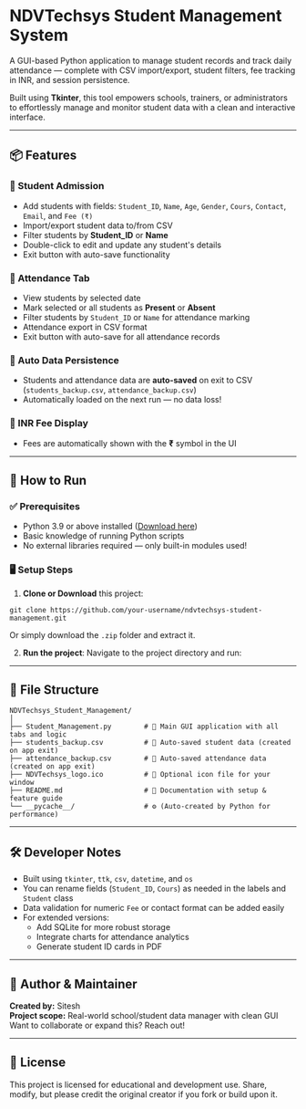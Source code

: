 # NDVTechsys Student Management System

A GUI-based Python application to manage student records and track daily attendance — complete with CSV import/export, student filters, fee tracking in INR, and session persistence.

Built using **Tkinter**, this tool empowers schools, trainers, or administrators to effortlessly manage and monitor student data with a clean and interactive interface.

---

## 📦 Features

### 📝 Student Admission
- Add students with fields: `Student_ID`, `Name`, `Age`, `Gender`, `Cours`, `Contact`, `Email`, and `Fee (₹)`
- Import/export student data to/from CSV
- Filter students by **Student_ID** or **Name**
- Double-click to edit and update any student's details
- Exit button with auto-save functionality

### 📅 Attendance Tab
- View students by selected date
- Mark selected or all students as **Present** or **Absent**
- Filter students by `Student_ID` or `Name` for attendance marking
- Attendance export in CSV format
- Exit button with auto-save for all attendance records

### 💾 Auto Data Persistence
- Students and attendance data are **auto-saved** on exit to CSV (`students_backup.csv`, `attendance_backup.csv`)
- Automatically loaded on the next run — no data loss!

### 💸 INR Fee Display
- Fees are automatically shown with the **₹** symbol in the UI

---

## 🚀 How to Run

### ✅ Prerequisites

- Python 3.9 or above installed ([Download here](https://www.python.org/downloads/))
- Basic knowledge of running Python scripts
- No external libraries required — only built-in modules used!

### 🖥 Setup Steps

1. **Clone or Download** this project:
```
git clone https://github.com/your-username/ndvtechsys-student-management.git
```
Or simply download the `.zip` folder and extract it.

2. **Run the project**:
Navigate to the project directory and run:

------------------------------
## 📁 File Structure
```
NDVTechsys_Student_Management/
│
├── Student_Management.py        # 🧠 Main GUI application with all tabs and logic
├── students_backup.csv          # 💾 Auto-saved student data (created on app exit)
├── attendance_backup.csv        # 💾 Auto-saved attendance data (created on app exit)
├── NDVTechsys_logo.ico          # 🎨 Optional icon file for your window
├── README.md                    # 📘 Documentation with setup & feature guide
└── __pycache__/                 # ⚙️ (Auto-created by Python for performance)
```


---

## 🛠 Developer Notes

- Built using `tkinter`, `ttk`, `csv`, `datetime`, and `os`
- You can rename fields (`Student_ID`, `Cours`) as needed in the labels and `Student` class
- Data validation for numeric `Fee` or contact format can be added easily
- For extended versions:
  - Add SQLite for more robust storage
  - Integrate charts for attendance analytics
  - Generate student ID cards in PDF

---

## 🧠 Author & Maintainer

**Created by:** Sitesh  
**Project scope:** Real-world school/student data manager with clean GUI  
Want to collaborate or expand this? Reach out!

---

## 📜 License

This project is licensed for educational and development use. Share, modify, but please credit the original creator if you fork or build upon it.









